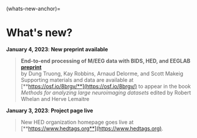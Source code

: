 (whats-new-anchor)=
# What's new?

**January 4, 2023**: **New preprint available**<br/>

> **End-to-end processing of M/EEG data with BIDS, HED, and EEGLAB** [**preprint**](https://osf.io/uxah2)<br/>
> by Dung Truong, Kay Robbins, Arnaud Delorme, and Scott Makeig</br>
> Supporting materials and data are available at [**https://osf.io/8brgv/**](https://osf.io/8brgv/)
> to appear in the book *Methods for analyzing large neuroimaging datasets*
edited by Robert Whelan and Herve Lemaitre

**January 3, 2023**: **Project page live**<br/>

>New HED organization homepage goes live at [**https://www.hedtags.org**](https://www.hedtags.org).